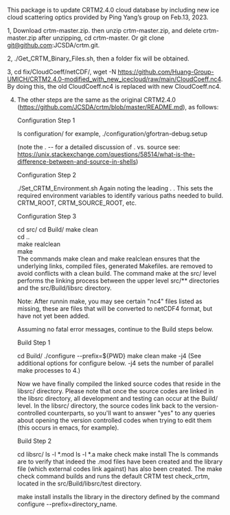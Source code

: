 This package is to update CRTM2.4.0 cloud database by including new ice cloud scattering optics provided by Ping Yang’s group on Feb.13, 2023.

1, Download crtm-master.zip. then unzip crtm-master.zip, and delete crtm-master.zip after unzipping, cd crtm-master. Or git clone git@github.com:JCSDA/crtm.git.

2, ./Get_CRTM_Binary_Files.sh, then a folder fix will be obtained.

3, cd fix/CloudCoeff/netCDF/, wget -N https://github.com/Huang-Group-UMICH/CRTM2.4.0-modified_with_new_icecloud/raw/main/CloudCoeff.nc4. By doing this, the old CloudCoeff.nc4 is replaced with new CloudCoeff.nc4.

4. The other steps are the same as the original CRTM2.4.0 (https://github.com/JCSDA/crtm/blob/master/README.md), as follows:
   
   Configuration Step 1

    ls  configuration/
      for example, ./configuration/gfortran-debug.setup

    (note the .  -- for a detailed discussion of . vs. source see: https://unix.stackexchange.com/questions/58514/what-is-the-difference-between-and-source-in-shells)

    Configuration Step 2

    ./Set_CRTM_Environment.sh
    Again noting the leading . . This sets the required environment variables to identify various paths needed to build. CRTM_ROOT, CRTM_SOURCE_ROOT, etc.

    Configuration Step 3
   
    cd src/
    cd Build/
    make clean  
    cd ..  
    make realclean  
    make  
    The commands make clean and make realclean ensures that the underlying links, compiled files, generated Makefiles. are removed to avoid conflicts with a clean build. The command make at the 
     src/ level performs the linking process between the upper level src/** directories and the src/Build/libsrc directory.

    Note: After runnin make, you may see certain "nc4" files listed as missing, these are files that will be converted to netCDF4 format, but have not yet been added.

    Assuming no fatal error messages, continue to the Build steps below.

    Build Step 1

    cd Build/
    ./configure --prefix=${PWD}
    make clean
    make -j4
    (See additional options for configure below. -j4 sets the number of parallel make processes to 4.)

     Now we have finally compiled the linked source codes that reside in the libsrc/ directory. Please note that once the source codes are linked in the libsrc directory, all development and 
    testing can occur at the Build/ level. In the libsrc/ directory, the source codes link back to the version-controlled counterparts, so you'll want to answer "yes" to any queries about opening 
    the version controlled codes when trying to edit them (this occurs in emacs, for example).

   Build Step 2

   cd libsrc/
   ls -l *.mod
   ls -l *.a
   make check
   make install
   The ls commands are to verify that indeed the .mod files have been created and the library file (which external codes link against) has also been created. The make check command builds and runs 
   the default CRTM test check_crtm, located in the src/Build/libsrc/test directory.

   make install installs the library in the directory defined by the command configure --prefix=directory_name.
